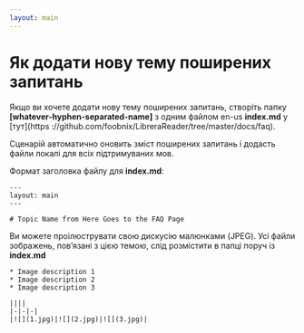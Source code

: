 ```yaml
---
layout: main
---
```


# Як додати нову тему поширених запитань

Якщо ви хочете додати нову тему поширених запитань, створіть папку **[whatever-hyphen-separated-name]** з одним файлом en-us **index.md** у [тут](https ://github.com/foobnix/LibreraReader/tree/master/docs/faq).

Сценарій автоматично оновить зміст поширених запитань і додасть файли локалі для всіх підтримуваних мов.

Формат заголовка файлу для **index.md**:

```
---
layout: main
---

# Topic Name from Here Goes to the FAQ Page
```

Ви можете проілюструвати свою дискусію малюнками (JPEG). Усі файли зображень, пов’язані з цією темою, слід розмістити в папці поруч із **index.md**

```
* Image description 1
* Image description 2
* Image description 3

||||
|-|-|-|
|![](1.jpg)|![](2.jpg)|![](3.jpg)|
```
